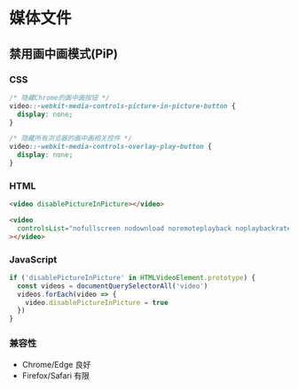# 媒体文件

## 禁用画中画模式(PiP)

### CSS

```css
/* 隐藏Chrome的画中画按钮 */
video::-webkit-media-controls-picture-in-picture-button {
  display: none;
}

/* 隐藏所有浏览器的画中画相关控件 */
video::-webkit-media-controls-overlay-play-button {
  display: none;
}
```

### HTML

```html
<video disablePictureInPicture></video>

<video
  controlsList="nofullscreen nodownload noremoteplayback noplaybackrate"
></video>
```

### JavaScript

```js
if ('disablePictureInPicture' in HTMLVideoElement.prototype) {
  const videos = documentQuerySelectorAll('video')
  videos.forEach(video => {
    video.disablePictureInPicture = true
  })
}
```

### 兼容性

- Chrome/Edge 良好
- Firefox/Safari 有限
